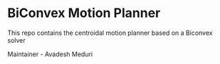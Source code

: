# BiConvex Motion Planner

This repo contains the centroidal motion planner based on a Biconvex solver

Maintainer - Avadesh Meduri
